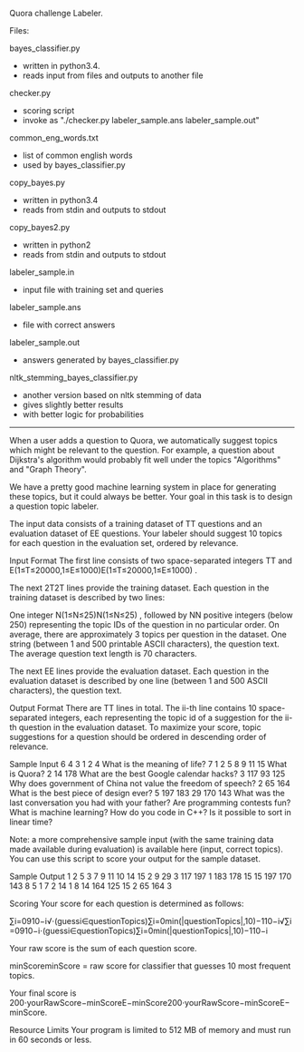 Quora challenge Labeler.

Files:

bayes_classifier.py
- written in python3.4.
- reads input from files and outputs to another file

checker.py
- scoring script
- invoke as "./checker.py labeler_sample.ans labeler_sample.out"

common_eng_words.txt
- list of common english words
- used by bayes_classifier.py

copy_bayes.py
- written in python3.4
- reads from stdin and outputs to stdout

copy_bayes2.py
- written in python2
- reads from stdin and outputs to stdout

labeler_sample.in
- input file with training set and queries

labeler_sample.ans
- file with correct answers

labeler_sample.out
- answers generated by bayes_classifier.py

nltk_stemming_bayes_classifier.py
- another version based on nltk stemming of data
- gives slightly better results
- with better logic for probabilities

***************************************************************************

When a user adds a question to Quora, we automatically suggest topics which 
might be relevant to the question. For example, a question about Dijkstra's 
algorithm would probably fit well under the topics "Algorithms" and "Graph 
Theory".

We have a pretty good machine learning system in place for generating these 
topics, but it could always be better. Your goal in this task is to design a 
question topic labeler.

The input data consists of a training dataset of TT questions and an evaluation 
dataset of EE  questions. Your labeler should suggest 10 topics for each 
question in the evaluation set, ordered by relevance.

Input Format
The first line consists of two space-separated integers TT and 
E(1≤T≤20000,1≤E≤1000)E(1≤T≤20000,1≤E≤1000) .

The next 2T2T  lines provide the training dataset. Each question in the training 
dataset is described by two lines:

One integer N(1≤N≤25)N(1≤N≤25) , followed by NN positive integers (below 250) 
representing the topic IDs of the question in no particular order. On average, 
there are approximately 3 topics per question in the dataset.
One string (between 1 and 500 printable ASCII characters), the question text. 
The average question text length is 70 characters.

The next EE lines provide the evaluation dataset. Each question in the 
evaluation dataset is described by one line (between 1 and 500 ASCII 
characters), the question text.

Output Format
There are TT lines in total. The ii-th line contains 10 space-separated 
integers, each representing the topic id of a suggestion for the ii-th question 
in the evaluation dataset. To maximize your score, topic suggestions for a 
question should be ordered in descending order of relevance.

Sample Input
6 4
3 1 2 4
What is the meaning of life?
7 1 2 5 8 9 11 15
What is Quora?
2 14 178
What are the best Google calendar hacks?
3 117 93 125
Why does government of China not value the freedom of speech?
2 65 164
What is the best piece of design ever?
5 197 183 29 170 143
What was the last conversation you had with your father?
Are programming contests fun?
What is machine learning?
How do you code in C++?
Is it possible to sort in linear time?


Note: a more comprehensive sample input (with the same training data made 
available during evaluation) is available here (input, correct topics). You can 
use this script to score your output for the sample dataset.

Sample Output
1 2 5 3 7 9 11 10 14 15
2 9 29 3 117 197 1 183 178 15
15 197 170 143 8 5 1 7 2 14
1 8 14 164 125 15 2 65 164 3


Scoring
Your score for each question is determined as follows:

∑i=0910−i√⋅(guessi∈questionTopics)∑i=0min(|questionTopics|,10)−110−i√∑i=0910−i⋅(guessi∈questionTopics)∑i=0min(|questionTopics|,10)−110−i

Your raw score is the sum of each question score.

minScoreminScore = raw score for classifier that guesses 10 most frequent 
topics.

Your final score is 
200⋅yourRawScore−minScoreE−minScore200⋅yourRawScore−minScoreE−minScore.

Resource Limits
Your program is limited to 512 MB of memory and must run in 60 seconds or less.
